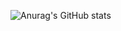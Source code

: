 ![Anurag's GitHub stats](https://github-readme-stats.vercel.app/api?username=clemcheyrou&show_icons=true&theme=transparent&hide=stars)
